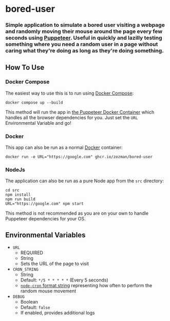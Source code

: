 # bored-user

### Simple application to simulate a bored user visiting a webpage and randomly moving their mouse around the page every few seconds using [Puppeteer](https://pptr.dev/).  Useful in quickly and lazilly testing something where you need a random user in a page without caring what they're doing as long as they're doing something.

## How To Use

### Docker Compose

The easiest way to use this is to run using [Docker Compose](https://docs.docker.com/compose/):

`docker compose up --build`

This method will run the app in [the Puppeteer Docker Container](https://pptr.dev/guides/docker) which handles all the browser dependencies for you.  Just set the `URL` Environmental Variable and go!

### Docker

This app can also be run as a normal [Docker](https://www.docker.com/) container:

`docker run -e URL="https://google.com" ghcr.io/zozman/bored-user`

### NodeJs

The application can also be run as a pure Node app from the `src` directory:

```
cd src
npm install
npm run build
URL="https://google.com" npm start
```

This method is not recommended as you are on your own to handle Puppeteer dependencies for your OS.

## Environmental Variables

- `URL`
    - REQUIRED
    - String
    - Sets the URL of the page to visit
- `CRON_STRING`
    - String
    - Default: `*/5 * * * * *` (Every 5 seconds)
    - [`node-cron` format string](https://www.npmjs.com/package/node-cron) representing how often to perform the random mouse movement
- `DEBUG`
    - Boolean
    - Default: `false`
    - If enabled, provides additional logs